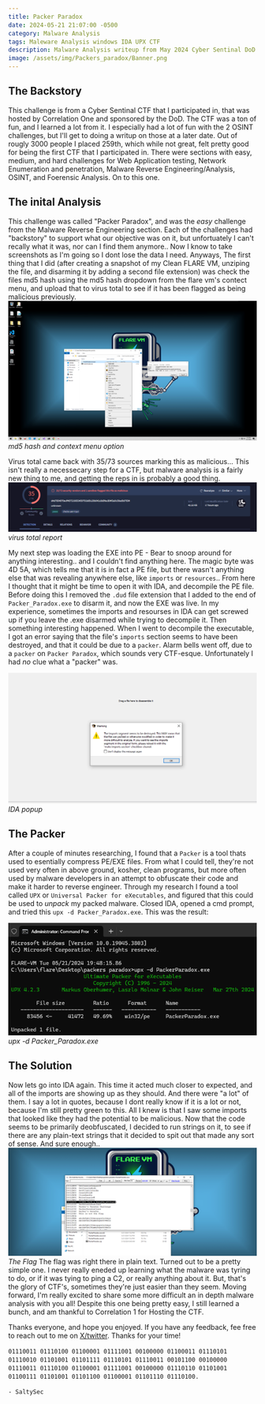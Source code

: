 ```yaml
---
title: Packer Paradox
date: 2024-05-21 21:07:00 -0500
category: Malware Analysis
tags: Maleware Analysis windows IDA UPX CTF
description: Malware Analysis writeup from May 2024 Cyber Sentinal DoD CTF
image: /assets/img/Packers_paradox/Banner.png
---
```


## **The Backstory**

This challenge is from a Cyber Sentinal CTF that I participated in, that was hosted by Correlation One and sponsored by the DoD. The CTF was a ton of fun, and I learned a lot from it. I especially had a lot of fun with the 2 OSINT challenges, but I'll get to doing a writup on those at a later date. Out of rougly 3000 people I placed 259th, which while not great, felt pretty good for being the first CTF that I participated in. There were sections with easy, medium, and hard challenges for Web Application testing, Network Enumeration and penetration, Malware Reverse Engineering/Analysis, OSINT, and Foerensic Analysis. On to this one.

## **The inital Analysis**

This challenge was called "Packer Paradox", and was the *easy* challenge from the Malware Reverse Engineering section. Each of the challenges had "backstory" to support what our objective was on it, but unfortuately I can't recally what it was, nor can I find them anymore.. Now I know to take screenshots as I'm going so I dont lose the data I need. Anyways, The first thing that I did (after creating a snapshot of my Clean FLARE VM, unziping the file, and disarming it by adding a second file extension) was check the files md5 hash using the md5 hash dropdown from the flare vm's contect menu, and upload that to virus total to see if it has been flagged as being malicious previously.  
![screenshot of md5](/assets/img/Packers_paradox/md5.png)
*md5 hash and context menu option*

Virus total came back with 35/73 sources marking this as malicious... This isn't really a necessecary step for a CTF, but malware analysis is a fairly new thing to me, and getting the reps in is probably a good thing.
![virus total image](/assets/img/Packers_paradox/virustotal.png)
*virus total report*

My next step was loading the EXE into PE - Bear to snoop around for anything interesting.. and I couldn't find anything here. The magic byte was 4D 5A, which tells me that it is in fact a PE file, but there wasn't anything else that was revealing anywhere else, like ``imports`` or ``resources``.. From here I thought that it might be time to open it with IDA, and decompile the PE file. Before doing this I removed the ``.dud`` file extension that I added to the end of ``Packer_Paradox.exe`` to disarm it, and now the EXE was live. In my experience, sometimes the imports and resourses in IDA can get screwed up if you leave the .exe disarmed while trying to decompile it. Then something interesting happened. When I went to decompile the executable, I got an error saying that the file's ``imports`` section seems to have been destroyed, and that it could be due to a ``packer``. Alarm bells went off, due to a ``packer`` on ``Packer Paradox``, which sounds very CTF-esque. Unfortunately I had *no* clue what a "packer" was.

![packed](/assets/img/Packers_paradox/packed.png)
*IDA popup*
## **The Packer**
After a couple of minutes researching, I found that a ``Packer`` is a tool thats used to esentially compress PE/EXE files. From what I could tell, they're not used very often in above ground, kosher, clean programs, but more often used by malware developers in an attempt to obfuscate their code and make it harder to reverse engineer. Through my research I found a tool called ``UPX`` or ``Universal Packer for eXecutables``, and figured that this could be used to *unpack* my packed malware. Closed IDA, opened a cmd prompt, and tried this ``upx -d Packer_Paradox.exe``. This was the result: 

![upx](/assets/img/Packers_paradox/upx-d.png)
*upx -d Packer_Paradox.exe*
## **The Solution**
Now lets go into IDA again. This time it acted much closer to expected, and all of the imports are showing up as they should. And there were "a lot" of them. I say a lot in quotes, because I dont really know if it is a lot or not, because I'm still pretty green to this. All I knew is that I saw some imports that looked like they had the potential to be malicious. Now that the code seems to be primarily deobfuscated, I decided to run strings on it, to see if there are any plain-text strings that it decided to spit out that made any sort of sense. And sure enough.. 
![flag](/assets/img/Packers_paradox/paradox.png)
*The Flag*
The flag was right there in plain text. Turned out to be a pretty simple one. I never really eneded up learning what the malware was tyring to do, or if it was tying to ping a C2, or really anything about it. But, that's the glory of CTF's, sometimes they're just easier than they seem. Moving forward, I'm really excited to share some more difficult an in depth malware analysis with you all! Despite this one being pretty easy, I still learned a bunch, and am thankful to Correlation 1 for Hosting the CTF.

Thanks everyone, and hope you enjoyed. If you have any feedback, fee free to reach out to me on [X/twitter](https://www.x.com/SaltySec_). Thanks for your time!

``01110011 01110100 01100001 01111001 00100000 01100011 01110101 01110010 01101001 01101111 01110101 01110011 00101100 00100000 01110011 01110100 01100001 01111001 00100000 01110110 01101001 01100111 01101001 01101100 01100001 01101110 01110100.``


``- SaltySec``